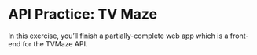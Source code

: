 # API Practice: TV Maze

In this exercise, you’ll finish a partially-complete web app which is a front-end for the TVMaze API.